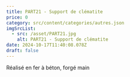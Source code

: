 ```yaml
---
title: PART21 - Support de clématite
price: 0
category: src/content/categories/autres.json
imgSrcList:
  - src: /asset/PART21.jpg
    alt: PART21 - Support de clématite
date: 2024-10-17T11:40:08.078Z
draft: false
---
```


Réalisé en fer à béton, forgé main
